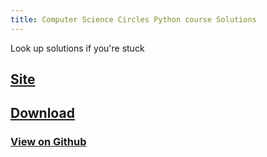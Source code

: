 ```yaml
---
title: Computer Science Circles Python course Solutions
---
```


Look up solutions if you're stuck

## <a href="https://cscircles.cemc.uwaterloo.ca/">Site</a>

## <a href="https://github.com/Surferlul/csc-python-solutions/releases/download/1.0/Computer.Science.Circles.python.course.solutions.zip">Download</a>

### [View on Github](https://github.com/Surferlul/csc-python-solutions)

